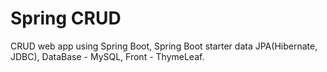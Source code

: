 ﻿# Spring CRUD
CRUD web app using Spring Boot, Spring Boot starter data JPA(Hibernate, JDBC), DataBase - MySQL, Front - ThymeLeaf.
